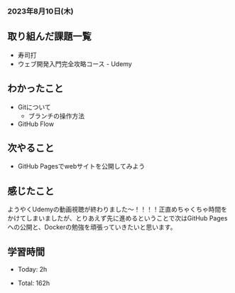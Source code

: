 ### 2023年8月10日(木)

## 取り組んだ課題一覧

- 寿司打
- ウェブ開発入門完全攻略コース - Udemy

## わかったこと

- Gitについて
  - ブランチの操作方法
- GitHub Flow

## 次やること

- GitHub Pagesでwebサイトを公開してみよう

## 感じたこと

ようやくUdemyの動画視聴が終わりました〜！！！！正直めちゃくちゃ時間をかけてしまいましたが、とりあえず先に進めるということで次はGitHub Pagesへの公開と、Dockerの勉強を頑張っていきたいと思います。

## 学習時間

- Today: 2h

- Total: 162h
